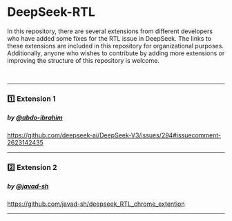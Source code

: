 # DeepSeek-RTL
In this repository, there are several extensions from different developers who have added some fixes for the RTL issue in DeepSeek. The links to these extensions are included in this repository for organizational purposes. Additionally, anyone who wishes to contribute by adding more extensions or improving the structure of this repository is welcome.

<br>


---

### 1️⃣ Extension 1
##### by [@abdo-ibrahim](https://github.com/abdo-ibrahim)
https://github.com/deepseek-ai/DeepSeek-V3/issues/294#issuecomment-2623142435

---

### 2️⃣ Extension 2
##### by [@javad-sh](https://github.com/javad-sh)
https://github.com/javad-sh/deepseek_RTL_chrome_extention



---

